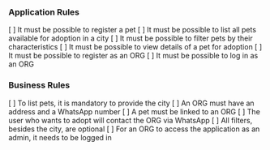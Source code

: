 ### Application Rules

[ ] It must be possible to register a pet
[ ] It must be possible to list all pets available for adoption in a city
[ ] It must be possible to filter pets by their characteristics
[ ] It must be possible to view details of a pet for adoption
[ ] It must be possible to register as an ORG
[ ] It must be possible to log in as an ORG

### Business Rules

[ ] To list pets, it is mandatory to provide the city
[ ] An ORG must have an address and a WhatsApp number
[ ] A pet must be linked to an ORG
[ ] The user who wants to adopt will contact the ORG via WhatsApp
[ ] All filters, besides the city, are optional
[ ] For an ORG to access the application as an admin, it needs to be logged in